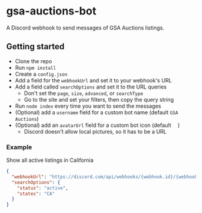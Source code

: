 # gsa-auctions-bot
A Discord webhook to send messages of GSA Auctions listings.
## Getting started
- Clone the repo
- Run `npm install`
- Create a `config.json`
- Add a field for the `webhookUrl` and set it to your webhook's URL
- Add a field called `searchOptions` and set it to the URL queries
  - Don't set the `page`, `size`, `advanced`, or `searchType`
  - Go to the site and set your filters, then copy the query string
- Run `node index` every time you want to send the messages
- (Optional) add a `username` field for a custom bot name (default `GSA Auctions`)
- (Optional) add an `avatarUrl` field for a custom bot icon (default <img src="https://www.netizen.net/media/gsa.jpeg" style="width: 1em;">)
  - Discord doesn't allow local pictures, so it has to be a URL

### Example
Show all active listings in California
  ```json
  {
    "webhookUrl": "https://discord.com/api/webhooks/{webhook.id}/{webhook.token}",
    "searchOptions": {
      "status": "active",
      "states": "CA"
    }
  }
  ```
